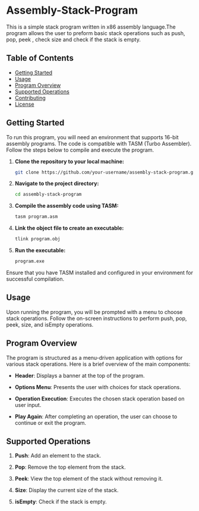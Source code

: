 # Assembly-Stack-Program

This is a simple stack program written in x86 assembly language.The program allows the user to preform basic stack operations such as push, pop, peek , check size and check if the stack is empty. 


## Table of Contents
- [Getting Started](#getting-started)
- [Usage](#usage)
- [Program Overview](#program-overview)
- [Supported Operations](#supported-operations)
- [Contributing](#contributing)
- [License](#license)

## Getting Started

To run this program, you will need an environment that supports 16-bit assembly programs. The code is compatible with TASM (Turbo Assembler). Follow the steps below to compile and execute the program.

1. **Clone the repository to your local machine:**

    ```bash
    git clone https://github.com/your-username/assembly-stack-program.git
    ```

2. **Navigate to the project directory:**

    ```bash
    cd assembly-stack-program
    ```

3. **Compile the assembly code using TASM:**

    ```bash
    tasm program.asm
    ```

4. **Link the object file to create an executable:**

    ```bash
    tlink program.obj
    ```

5. **Run the executable:**

    ```bash
    program.exe
    ```

Ensure that you have TASM installed and configured in your environment for successful compilation.

## Usage

Upon running the program, you will be prompted with a menu to choose stack operations. Follow the on-screen instructions to perform push, pop, peek, size, and isEmpty operations.

## Program Overview

The program is structured as a menu-driven application with options for various stack operations. Here is a brief overview of the main components:

- **Header**: Displays a banner at the top of the program.

- **Options Menu**: Presents the user with choices for stack operations.

- **Operation Execution**: Executes the chosen stack operation based on user input.

- **Play Again**: After completing an operation, the user can choose to continue or exit the program.

## Supported Operations

1. **Push**: Add an element to the stack.

2. **Pop**: Remove the top element from the stack.

3. **Peek**: View the top element of the stack without removing it.

4. **Size**: Display the current size of the stack.

5. **isEmpty**: Check if the stack is empty.
